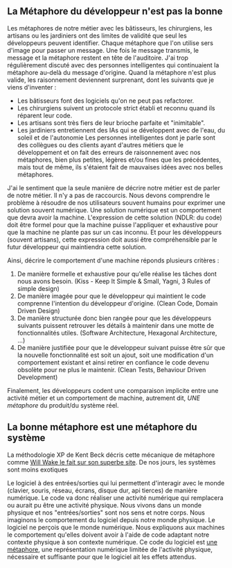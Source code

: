 ## La Métaphore du développeur n'est pas la bonne

Les métaphores de notre métier avec les bâtisseurs, les chirurgiens, les artisans ou les jardiniers ont des limites de validité que seul les développeurs peuvent identifier.
Chaque métaphore que l'on utilise sers d'image pour passer un message. Une fois le message transmis, le message et la métaphore restent en tête de l'auditoire.
J'ai trop régulièrement discuté avec des personnes intelligentes qui continuaient la métaphore au-delà du message d'origine.
Quand la métaphore n'est plus valide, les raisonnement deviennent surprenant, dont les suivants que je viens d'inventer :
- Les bâtisseurs font des logiciels qu'on ne peut pas refactorer.
- Les chirurgiens suivent un protocole strict établi et reconnu quand ils réparent leur code.
- Les artisans sont très fiers de leur brioche parfaite et "inimitable".
- Les jardiniers entretiennent des IAs qui se développent avec de l'eau, du soleil et de l'autonomie
Les personnes intelligentes dont je parle sont des collègues ou des clients ayant d'autres métiers que le développement et on fait des erreurs de raisonnement avec nos métaphores, bien plus petites, légères et/ou fines que les précédentes, mais tout de même, ils s'étaient fait de mauvaises idées avec nos belles métaphores.

J'ai le sentiment que la seule manière de décrire notre métier est de parler de notre métier.
Il n'y a pas de raccourcis. 
Nous devons comprendre le problème à résoudre de nos utilisateurs souvent humains pour exprimer une solution souvent numérique.
Une solution numérique est un comportement que devra avoir la machine.
L'expression de cette solution (NDLR: du code) doit être formel pour que la machine puisse l'appliquer et exhaustive pour que la machine ne plante pas sur un cas inconnu.
Et pour les développeurs (souvent artisans), cette expression doit aussi être compréhensible par le futur développeur qui maintiendra cette solution.

Ainsi, décrire le comportement d'une machine réponds plusieurs critères :

1. De manière formelle et exhaustive pour qu'elle réalise les tâches dont nous avons besoin. (Kiss - Keep It Simple & Small, Yagni, 3 Rules of simple design)
2. De manière imagée pour que le développeur qui maintient le code comprenne l'intention du développeur d'origine. (Clean Code, Domain Driven Design)
3. De manière structurée donc bien rangée pour que les développeurs suivants puissent retrouver les détails à maintenir dans une motte de fonctionnalités utiles. (Software Architecture, Hexagonal Architecture, ...)
4. De manière justifiée pour que le développeur suivant puisse être sûr que la nouvelle fonctionnalité est soit un ajout, soit une modification d'un comportement existant et ainsi retirer en confiance le code devenu obsolète pour ne plus le maintenir. (Clean Tests, Behaviour Driven Development)

Finalement, les développeurs codent une comparaison implicite entre une activité métier et un comportement de machine, autrement dit, *UNE métaphore* du produit/du système réel.

## La bonne métaphore est une métaphore du système

La méthodologie XP de Kent Beck décris cette mécanique de métaphore comme [Will Wake le fait sur son superbe site](https://xp123.com/articles/the-system-metaphor/). De nos jours, les systèmes sont moins exotiques

Le logiciel à des entrées/sorties qui lui permettent d'interagir avec le monde (clavier, souris, réseau, écrans, disque dur, api tierces) de manière numérique.
Le code va donc réaliser une activité numérique qui remplacera ou aurait pu être une activité physique.
Nous vivons dans un monde physique et nos "entrées/sorties" sont nos sens et notre corps.
Nous imaginons le comportement du logiciel depuis notre monde physique.
Le logiciel ne perçois que le monde numérique.
Nous expliquons aux machines le comportement qu'elles doivent avoir à l'aide de code adaptant notre contexte physique à son contexte numérique.
Ce code du logiciel est [une métaphore](https://fr.wikipedia.org/wiki/M%C3%A9taphore#Aide_%C3%A0_la_conceptualisation), une représentation numérique limitée de l'activité physique, nécessaire et suffisante pour que le logiciel ait les effets attendus.
